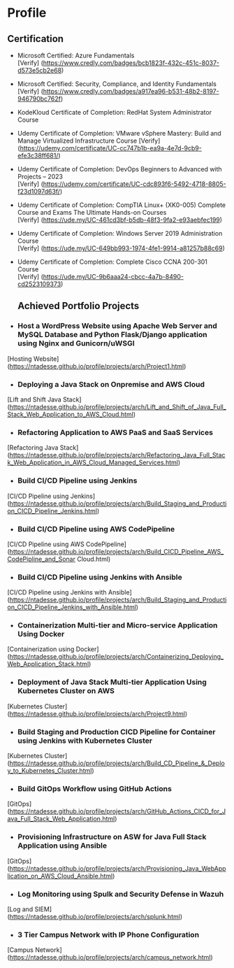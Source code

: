 # Profile
## Certification
- Microsoft Certified: Azure Fundamentals <br> [Verify] (https://www.credly.com/badges/bcb1823f-432c-451c-8037-d573e5cb2e68)
- Microsoft Certified: Security, Compliance, and Identity Fundamentals <br>[Verify] (https://www.credly.com/badges/a917ea96-b531-48b2-8197-946790bc762f)
- KodeKloud Certificate of Completion: RedHat System Administrator Course
- Udemy Certificate of Completion: VMware vSphere Mastery: Build and Manage Virtualized Infrastructure Course <be> [Verify] (https://udemy.com/certificate/UC-cc747b1b-ea9a-4e7d-9cb9-efe3c38ff681/) 
- Udemy Certificate of Completion: DevOps Beginners to Advanced with Projects – 2023 <br> [Verify] (https://udemy.com/certificate/UC-cdc893f6-5492-4718-8805-f23d1097d63f/)
- Udemy Certificate of Completion: CompTIA Linux+  (XK0-005) Complete Course and Exams The Ultimate Hands-on Courses <br> [Verify] (https://ude.my/UC-461cd3bf-b5db-48f3-9fa2-e93aebfec199)
- Udemy Certificate of Completion: Windows Server 2019 Administration Course <br> [Verify] (https://ude.my/UC-649bb993-1974-4fe1-9914-a81257b88c69)
- Udemy Certificate of Completion: Complete Cisco CCNA 200-301 Course <br> [Verify] (https://ude.my/UC-9b6aaa24-cbcc-4a7b-8490-cd2523109373)

  ## Achieved Portfolio Projects
- ### Host a WordPress Website using Apache Web Server and MySQL Database and Python Flask/Django application using Nginx and Gunicorn/uWSGI
[Hosting Website] (https://ntadesse.github.io/profile/projects/arch/Project1.html)
- ### Deploying a Java Stack on Onpremise and AWS Cloud
[Lift and Shift Java Stack] (https://ntadesse.github.io/profile/projects/arch/Lift_and_Shift_of_Java_Full_Stack_Web_Application_to_AWS_Cloud.html)
- ### Refactoring Application to AWS PaaS and SaaS Services
[Refactoring Java Stack] (https://ntadesse.github.io/profile/projects/arch/Refactoring_Java_Full_Stack_Web_Application_in_AWS_Cloud_Managed_Services.html)
- ### Build CI/CD Pipeline using Jenkins
[CI/CD Pipeline using Jenkins] (https://ntadesse.github.io/profile/projects/arch/Build_Staging_and_Production_CICD_Pipeline_Jenkins.html)
- ### Build CI/CD Pipeline using AWS CodePipeline
[CI/CD Pipeline using AWS CodePipeline] (https://ntadesse.github.io/profile/projects/arch/Build_CICD_Pipeline_AWS_CodePipline_and_Sonar Cloud.html)
- ### Build CI/CD Pipeline using Jenkins with Ansible
[CI/CD Pipeline using Jenkins with Ansible] (https://ntadesse.github.io/profile/projects/arch/Build_Staging_and_Production_CICD_Pipeline_Jenkins_with_Ansible.html)
- ### Containerization Multi-tier and Micro-service Application Using Docker
[Containerization using Docker] (https://ntadesse.github.io/profile/projects/arch/Containerizing_Deploying_Web_Application_Stack.html)
- ### Deployment of Java Stack Multi-tier Application Using Kubernetes Cluster on AWS
[Kubernetes Cluster] (https://ntadesse.github.io/profile/projects/arch/Project9.html)
- ### Build Staging and Production CICD Pipeline for Container using Jenkins with Kubernetes Cluster
[Kubernetes Cluster] (https://ntadesse.github.io/profile/projects/arch/Build_CD_Pipeline_&_Deploy_to_Kubernetes_Cluster.html)
- ### Build GitOps Workflow using GitHub Actions
[GitOps] (https://ntadesse.github.io/profile/projects/arch/GitHub_Actions_CICD_for_Java_Full_Stack_Web_Application.html)
- ### Provisioning Infrastructure on ASW for Java Full Stack Application using Ansible
[GitOps] (https://ntadesse.github.io/profile/projects/arch/Provisioning_Java_WebApplication_on_AWS_Cloud_Ansible.html)
- ### Log Monitoring using Spulk and Security Defense in Wazuh
[Log and SIEM] (https://ntadesse.github.io/profile/projects/arch/splunk.html)
- ### 3 Tier Campus Network with IP Phone Configuration
[Campus Network] (https://ntadesse.github.io/profile/projects/arch/campus_network.html)
